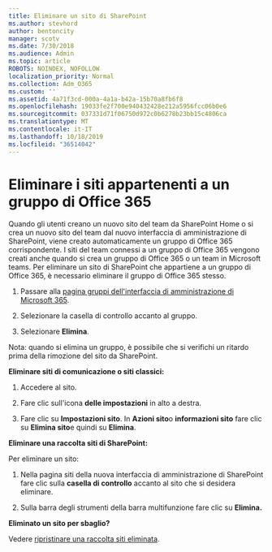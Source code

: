 ```yaml
---
title: Eliminare un sito di SharePoint
ms.author: stevhord
author: bentoncity
manager: scotv
ms.date: 7/30/2018
ms.audience: Admin
ms.topic: article
ROBOTS: NOINDEX, NOFOLLOW
localization_priority: Normal
ms.collection: Adm_O365
ms.custom: ''
ms.assetid: 4a71f3cd-000a-4a1a-b42a-15b70a8fb6f8
ms.openlocfilehash: 19033fe2f700e940432428e212a5956fcc06b0e6
ms.sourcegitcommit: 037331d71f06750d972c0b6278b23bb15c4806ca
ms.translationtype: MT
ms.contentlocale: it-IT
ms.lasthandoff: 10/18/2019
ms.locfileid: "36514042"
---
```

# <a name="delete-sites-that-belong-to-an-office-365-group"></a>Eliminare i siti appartenenti a un gruppo di Office 365

Quando gli utenti creano un nuovo sito del team da SharePoint Home o si crea un nuovo sito del team dal nuovo interfaccia di amministrazione di SharePoint, viene creato automaticamente un gruppo di Office 365 corrispondente. I siti del team connessi a un gruppo di Office 365 vengono creati anche quando si crea un gruppo di Office 365 o un team in Microsoft teams. Per eliminare un sito di SharePoint che appartiene a un gruppo di Office 365, è necessario eliminare il gruppo di Office 365 stesso. 
  
1. Passare alla [pagina gruppi dell'interfaccia di amministrazione di Microsoft 365](https://portal.office.com/adminportal/home#/groups).
    
2. Selezionare la casella di controllo accanto al gruppo.
    
3. Selezionare **Elimina**.
    
Nota: quando si elimina un gruppo, è possibile che si verifichi un ritardo prima della rimozione del sito da SharePoint.
  
**Eliminare siti di comunicazione o siti classici:**

1. Accedere al sito.
  
2. Fare clic sull'icona **delle impostazioni** in alto a destra. 
  
3. Fare clic su **Impostazioni sito**. In **Azioni sito**o **informazioni sito** fare clic su **Elimina sito**e quindi su **Elimina**.
  
**Eliminare una raccolta siti di SharePoint:**

Per eliminare un sito:
  
1. Nella pagina siti della nuova interfaccia di amministrazione di SharePoint fare clic sulla **casella di controllo** accanto al sito che si desidera eliminare. 
    
2. Sulla barra degli strumenti della barra multifunzione fare clic su **Elimina.**
    
**Eliminato un sito per sbaglio?**

Vedere [ripristinare una raccolta siti eliminata](https://go.microsoft.com/fwlink/?linkid=867660).
  

